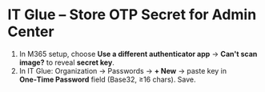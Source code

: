 # IT Glue – Store OTP Secret for Admin Center

1. In M365 setup, choose **Use a different authenticator app** → **Can't scan image?** to reveal **secret key**.
2. In IT Glue: Organization → Passwords → **+ New** → paste key in **One‑Time Password** field (Base32, ≥16 chars). Save.
